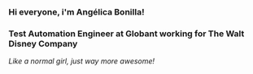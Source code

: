 ### Hi everyone, i'm Angélica Bonilla! 
### Test Automation Engineer at Globant working for The Walt Disney Company 

*Like a normal girl, just way more awesome!*
